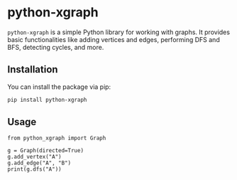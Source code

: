 # python-xgraph

`python-xgraph` is a simple Python library for working with graphs. It provides basic functionalities like adding vertices and edges, performing DFS and BFS, detecting cycles, and more.

## Installation

You can install the package via pip:

```bash
pip install python-xgraph
```

## Usage

```
from python_xgraph import Graph

g = Graph(directed=True)
g.add_vertex("A")
g.add_edge("A", "B")
print(g.dfs("A"))
```